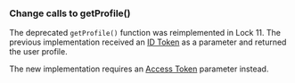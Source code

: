 ### Change calls to getProfile()

The deprecated `getProfile()` function was reimplemented in Lock 11. The previous implementation received an [ID Token](/tokens/id-token) as a parameter and returned the user profile. 

The new implementation requires an [Access Token](/tokens/concepts/overview-access-tokens) parameter instead.
